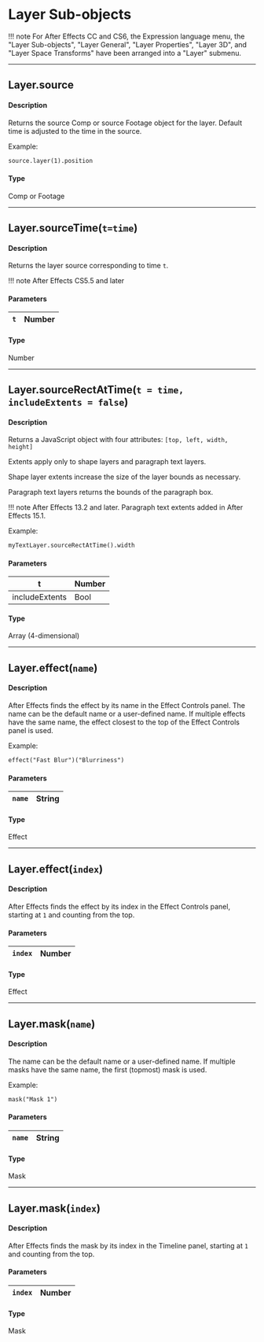 # Layer Sub-objects

!!! note
    For After Effects CC and CS6, the Expression language menu, the "Layer Sub-objects", "Layer General", "Layer Properties", "Layer 3D", and "Layer Space Transforms" have been arranged into a "Layer" submenu.

---

## Layer.source

#### Description

Returns the source Comp or source Footage object for the layer. Default time is adjusted to the time in the source.

Example:

```default
source.layer(1).position
```

#### Type

Comp or Footage

---

## Layer.sourceTime(`t=time`)

#### Description

Returns the layer source corresponding to time `t`.

!!! note
    After Effects CS5.5 and later

#### Parameters

| `t`   | Number   |
|-------|----------|

#### Type

Number

---

## Layer.sourceRectAtTime(`t = time, includeExtents = false`)

#### Description

Returns a JavaScript object with four attributes: `[top, left, width, height]`

Extents apply only to shape layers and paragraph text layers.

Shape layer extents increase the size of the layer bounds as necessary.

Paragraph text layers returns the bounds of the paragraph box.

!!! note
    After Effects 13.2 and later.
Paragraph text extents added in After Effects 15.1.

Example:

```default
myTextLayer.sourceRectAtTime().width
```

#### Parameters

| t              | Number   |
|----------------|----------|
| includeExtents | Bool     |

#### Type

Array (4-dimensional)

---

## Layer.effect(`name`)

#### Description

After Effects finds the effect by its name in the Effect Controls panel. The name can be the default name or a user-defined name. If multiple effects have the same name, the effect closest to the top of the Effect Controls panel is used.

Example:

```default
effect("Fast Blur")("Blurriness")
```

#### Parameters

| `name`   | String   |
|----------|----------|

#### Type

Effect

---

## Layer.effect(`index`)

#### Description

After Effects finds the effect by its index in the Effect Controls panel, starting at `1` and counting from the top.

#### Parameters

| `index`   | Number   |
|-----------|----------|

#### Type

Effect

---

## Layer.mask(`name`)

#### Description

The name can be the default name or a user-defined name. If multiple masks have the same name, the first (topmost) mask is used.

Example:

```default
mask("Mask 1")
```

#### Parameters

| `name`   | String   |
|----------|----------|

#### Type

Mask

---

## Layer.mask(`index`)

#### Description

After Effects finds the mask by its index in the Timeline panel, starting at `1` and counting from the top.

#### Parameters

| `index`   | Number   |
|-----------|----------|

#### Type

Mask
